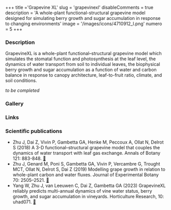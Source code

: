 +++
title ='Grapevine XL'
slug = 'grapevinexl'
disableComments = true
description = 'A whole-plant functional-structural grapevine model designed for simulating berry growth and sugar accumulation in response to changing environments'
image = '/images/icons/4710912_l.png'
numero = 5
+++


### Description
GrapevineXL is a whole-plant functional–structural grapevine model which simulates the stomatal function and photosynthesis at the leaf level, the dynamics of water transport from soil to individual leaves, the biophysical berry growth and sugar accumulation as a function of water and carbon balance in response to canopy architecture, leaf-to-fruit ratio, climate, and soil conditions.

*to be completed*

### Gallery


### Links


### Scientific publications

- Zhu J, Dai Z, Vivin P, Gambetta GA, Henke M, Peccoux A, Ollat N, Delrot S (2018) A 3-D functional–structural grapevine model that couples the dynamics of water transport with leaf gas exchange. Annals of Botany 121: 883-848.  [:page_facing_up:](https://doi.org/10.1093/aob/mcx141)
- Zhu J, Genard M, Poni S, Gambetta GA, Vivin P, Vercambre G, Trought MCT, Ollat N, Delrot S, Dai Z (2019) Modelling grape growth in relation to whole-plant carbon and water fluxes. Journal of Experimental Botany 70: 2505–2521.  [:page_facing_up:](https://doi.org/10.1093/jxb/ery367)
- Yang W, Zhu J, van Leeuwen C, Dai Z, Gambetta GA (2023) GrapevineXL reliably predicts multi-annual dynamics of vine water status, berry growth, and sugar accumulation in vineyards. Horticulture Research, 10: uhad071. [:page_facing_up:](https://doi.org/10.1093/hr/uhad071)
